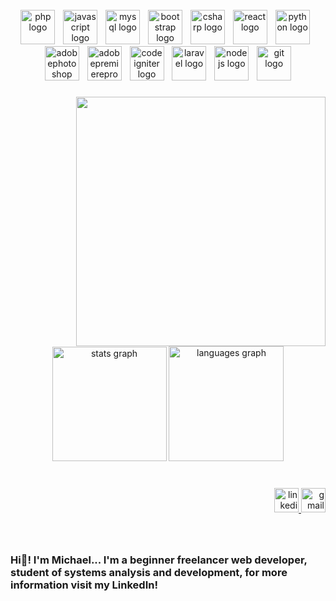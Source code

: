 <br clear="both">

<div align="center">
  <img src="https://skillicons.dev/icons?i=php" height="55" alt="php logo"  />
  <img width="5" />
  <img src="https://skillicons.dev/icons?i=js" height="55" alt="javascript logo"  />
  <img width="5" />
  <img src="https://skillicons.dev/icons?i=mysql" height="55" alt="mysql logo"  />
  <img width="5" />
  <img src="https://skillicons.dev/icons?i=bootstrap" height="55" alt="bootstrap logo"  />
  <img width="5" />
  <img src="https://skillicons.dev/icons?i=cs" height="55" alt="csharp logo"  />
  <img width="5" />
  <img src="https://skillicons.dev/icons?i=react" height="55" alt="react logo"  />
  <img width="5" />
  <img src="https://skillicons.dev/icons?i=py" height="55" alt="python logo"  />
  <img width="5" />
  <img src="https://skillicons.dev/icons?i=ps" height="55" alt="adobephotoshop logo"  />
  <img width="5" />
  <img src="https://skillicons.dev/icons?i=pr" height="55" alt="adobepremierepro logo"  />
  <img width="5" />
  <img src="https://cdn.simpleicons.org/codeigniter/EF4223" height="55" alt="codeigniter logo"  />
  <img width="5" />
  <img src="https://cdn.simpleicons.org/laravel/FF2D20" height="55" alt="laravel logo"  />
  <img width="5" />
  <img src="https://skillicons.dev/icons?i=nodejs" height="55" alt="nodejs logo"  />
  <img width="5" />
  <img src="https://cdn.jsdelivr.net/gh/devicons/devicon/icons/git/git-original.svg" height="55" alt="git logo"  />
</div>

###

<img align="right" height="399" src="https://i.imgur.com/LXbjdlZ.png"  />

###

<div align="center">
  <img src="https://github-readme-stats.vercel.app/api?username=DrakoMichael&hide_title=true&hide_rank=false&show_icons=true&include_all_commits=true&count_private=true&disable_animations=false&theme=github_dark&locale=pt-br&hide_border=true" height="183" alt="stats graph"  />
  <img src="https://github-readme-stats.vercel.app/api/top-langs?username=DrakoMichael&locale=pt-br&hide_title=false&layout=compact&card_width=320&langs_count=10&theme=github_dark&hide_border=false" height="184" alt="languages graph"  />
</div>

###

<br clear="both">

<div align="right">
  <a href="https://www.linkedin.com/in/michaelksilva/" target="_blank">
    <img src="https://img.shields.io/static/v1?message=LinkedIn&logo=linkedin&label=&color=0077B5&logoColor=white&labelColor=&style=flat" height="39" alt="linkedin logo"  />
  </a>
  <a href="https://forms.gle/zzWeNHyVHrP9otqS9" target="_blank">
    <img src="https://img.shields.io/static/v1?message=Gmail&logo=gmail&label=&color=D14836&logoColor=white&labelColor=&style=flat" height="39" alt="gmail logo"  />
  </a>
</div>

###

<br clear="both">

<h3 align="left">Hi👋! I'm Michael... I'm a beginner freelancer web developer, student of systems analysis and development, for more information visit my LinkedIn!</h3>

###
